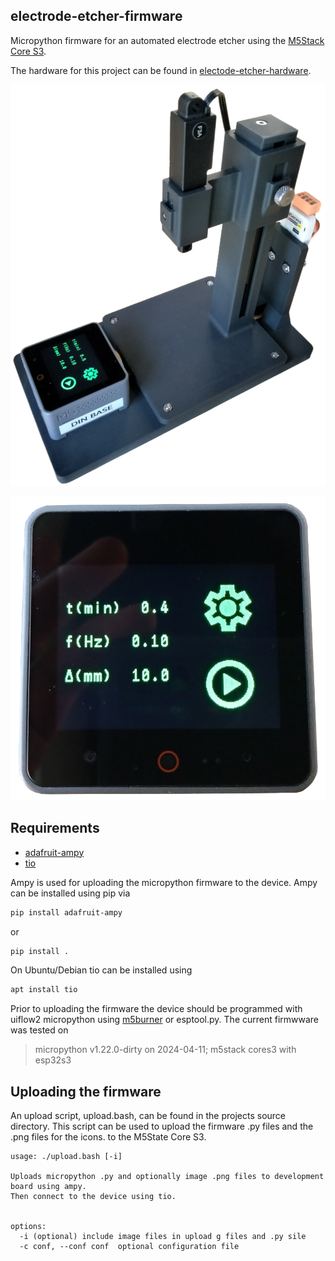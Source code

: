 ## electrode-etcher-firmware

Micropython firmware for an automated electrode etcher using the 
[M5Stack Core S3](https://shop.m5stack.com/products/m5stack-cores3-esp32s3-lotdevelopment-kit).

The hardware for this project can be found in 
[electode-etcher-hardware](https://github.com/willdickson/electrode-etcher-hardware).

![device_side_view](images/device_side_view.png)


![ui_stopped_screen](images/ui_stopped_screen.png)


## Requirements

* [adafruit-ampy](https://github.com/scientifichackers/ampy)
* [tio](https://github.com/tio/tio)

Ampy is used for uploading the micropython firmware to the device. Ampy can be
installed using pip via 

```bash
pip install adafruit-ampy
```

or 

```bash
pip install .

```

On Ubuntu/Debian tio can be installed using 

```bash
apt install tio
```

Prior to uploading the firmware the device should be programmed with uiflow2
micropython using [m5burner](https://docs.m5stack.com/en/download) or
esptool.py. The current firmwware was tested on 

> micropython v1.22.0-dirty on 2024-04-11; m5stack cores3 with esp32s3


## Uploading the firmware

An upload script, upload.bash, can be found in the projects source directory. This
script can be used to upload the firmware .py files and the .png files for the icons. 
to the M5State Core S3.

```
usage: ./upload.bash [-i] 

Uploads micropython .py and optionally image .png files to development board using ampy. 
Then connect to the device using tio.


options:
  -i (optional) include image files in upload g files and .py sile
  -c conf, --conf conf  optional configuration file

```



